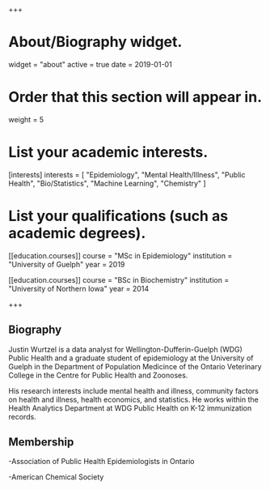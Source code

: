 +++
# About/Biography widget.
widget = "about"
active = true
date = 2019-01-01

# Order that this section will appear in.
weight = 5

# List your academic interests.
[interests]
  interests = [
    "Epidemiology",
    "Mental Health/Illness",
    "Public Health",
    "Bio/Statistics",
    "Machine Learning",
    "Chemistry"
  ]

# List your qualifications (such as academic degrees).
[[education.courses]]
  course = "MSc in Epidemiology"
  institution = "University of Guelph"
  year = 2019

[[education.courses]]
  course = "BSc in Biochemistry"
  institution = "University of Northern Iowa"
  year = 2014
  
 
+++

## Biography
Justin Wurtzel is a data analyst for Wellington-Dufferin-Guelph (WDG) Public Health and a graduate student of epidemiology at the University of Guelph in the Department of Population Medicince of the Ontario Veterinary College in the Centre for Public Health and Zoonoses.

His research interests include mental health and illness, community factors on health and illness, health economics, and statistics. He works within the Health Analytics Department at WDG Public Health on K-12 immunization records.

## Membership
-Association of Public Health Epidemiologists in Ontario

-American Chemical Society
